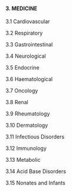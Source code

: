 #### 3. MEDICINE

3.1 Cardiovascular

3.2 Respiratory

3.3 Gastrointestinal

3.4 Neurological

3.5 Endocrine

3.6 Haematological

3.7 Oncology

3.8 Renal

3.9 Rheumatology

3.10 Dermatology

3.11 Infectious Disorders

3.12 Immunology

3.13 Metabolic

3.14 Acid Base Disorders

3.15 Nonates and Infants
